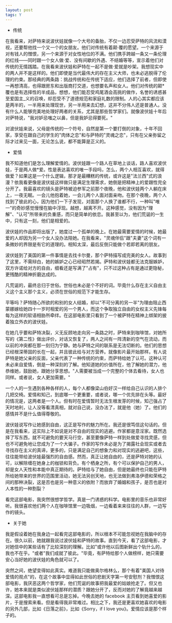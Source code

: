 ```yaml
---
layout: post
tags: Y
---
```


- 传统

在我看来，对萨特来说波伏娃就像一个大号的备胎，不仅一边忍受萨特的风流和漠视，还要帮他找一个又一个的女朋友。他们对传统有着颠·覆的愿望。一个来源于对有钱人的憎恨，另一个来源于对女性地位的不满。他们携手跨越一条又一条伦理的红线——同时跟一个女人做·爱、没有间歇的外遇、不结婚等等，宣示着他们对传统的无情践踏。在我看来波伏娃和萨特在一起不是做·爱就是吵架。我想现实中的两人并不是这样的。他们即使是当代最伟大的存在主义大师，也未必逃脱得了伦理的约束。那经典的两条路：挑战传统和在传统下适应，他们选择了前者，但即使一再想清高，也得跟房东和出版商打交道，也想要名声和女人。他们对传统的颠\*覆也是有选择性的半成品，想想，他们能忍受鸡尾酒会高挑的做作，名誉的诱惑甚至爱国主\_义的召唤，却忍受不了道德规范和家庭礼数的限制。人的心其实都应该是两半的，一半用来处理现世，另一半用来去幻想，这并不分伟人还是普通人。没有什么人能够完美地处理好两者的关系，尤其是那些哲学家们。就像波伏娃十年后对萨特说，"我对妒忌嗤之以鼻，但是我妒忌得要死。"

对波伏娃来说，父母是传统的一个符号，自然是第一个要打倒的对象，十年不回家，享受在跟自己的学生的"肉体之恋"和与萨特的"灵魂之恋"，只有在父亲弥留之际才过来见一面，无论怎么说，都不能算是正义的。

- 爱情

我不知道他们是怎么理解爱情的。波伏娃跟一个路人在草地上谈话，路人喜欢波伏娃，于是两人做\*爱。性是表达喜欢的唯一手段吗，怎么，两个人相互喜欢，就得做爱？如果这是一个什么逻辑，那才是最糟糕的传统，或许这是"法兰西"式的浪漫？依我看更像是波伏娃这样做只是满足生理需求，她倒是把精神上的爱跟性完全分开了。我最喜欢的镜头是萨特被迫参军之前那个夜晚，他和波伏娃两个人躺在床上，一夜无眠。一会儿他抱着她，一会儿两个人面对面亲吻。在那个夜晚，两个人找到了彼此的心，因为他们一下子发现，对面那个人换了谁都不行，一种叫"唯一"的奇妙感觉慢慢在脑中浮现。越想，越离不开。这种感觉，没有因为"理解"、"认可"所带来的负重感，而只是简单的依恋。我甚至以为，他们荒诞的一生中，只有这一刻，他们是相爱的。

波伏娃的作品即将出版了，她度过一个孤单的晚上。在她最需要爱情的时候，她最爱的人却因为另一个女人没办法陪她。在我看来，"灵魂伴侣"跟"夫妻"这个词有一条微妙的界限是有它的道理的。相知太深，最后反倒只能做个若即若离的朋友。

波伏娃到了美国的第一件事情是去找卡尔曼，那个萨特描写成完美的女人。故事到了这里，不需辩白，她的嫉妒之心已经昭然若揭。萨特和波伏娃都无法克服嫉妒，双方许诺给对方的自由，细看还是写满了"占有"，只不过这种占有是通过更隐秘，更残酷的精神折磨达成的。

凡荒诞的，最终总归于世俗。世俗也未必是个不好的词。毕竟什么存在主义自由主义这个主义那个主义，必须在世俗的规范下才能生存。

平等吗？萨特随心所欲的和别的女人结婚，却以"不可分离的另一半"为理由阻止西蒙娜嫁给她四十一岁时相爱的另一个男人，而这个争取独立自由的女权主义先锋每每为这样的软语相胁所牵绊。在这部电影里只看到了一个被萨特在精神上绑架的披着独立外衣的波伏娃。

在她几乎要和萨特决裂，义无反顾地走向另一条路之时，萨特来到咖啡馆，对她所写的《第二性》做出评价，对话又恢复了，两人之间有一阵清新的空气在流动，而以前的冲突都在那一刻归为宁静。她与萨特之间的联系是无法切断的。他们的思想已经根深蒂固的长在一起，并且彼此给与对方营养。就像影片最开始那样。有人说萨特是她父亲的反面，父亲代表了一种传统的约束，而萨特给她了认可。这种认可未必来自爱情，倒是一种深刻的了解。他知道她的价值所在，他了解她的潜力，他恭维她，鼓励她，跟她分享思想。"人需要被当成一个完整的个体去看待，女人也同样。或者说，女人更加需要。"

一个人的一生遇到各种各样的人，每个人都像梁山伯好汉一样给自己认识的人排个几把交椅。爱情和知己，到底哪一个更重要，或者说，哪一个优先排在头等。最好的情况是，这两者是一个人。但有时在爱情暂时无法生根发芽的时候，知己强占了天时地利，让人没等看清真相，就对自己说，没办法了，就是他（她）了。他们的感情并不是什么值得尊敬的。

波伏娃说写作让她感到自由，这正是写作的魅力所在。我还是很笃信这句话的。但是在我看来，这实际上不如说是对不自由的现实的逃避。作家都是意淫家。既然选择了写东西，就不可避免的要天马行空，甚至要像萨特一样到处做爱寻找灵感，但也不可避免地让您成为了一个大骗子。作家的写作未必是为了揭露社会现实或者去寻找存在主义的真谛，更多的，只是满足自己的想象力和对现实的逃避吧，这些，往往能带给波伏娃最强烈的自由感。然而，真正让她自由的，还是萨特对她的认可，以解除缠在她身上的枷锁和背负。有个栖身之所，有个可以保护自己的男人，却是女人天性和本能中真正期待的。萨特给与了她自由，但是她最终也只能在萨特所给她带来的世界的范围里活动，她无法另创天地，也无法做到弗洛伊德和荣格之间的那种决裂，这是否也是另一种意义的依附？而放弃了婚姻和孩子，是否也是对人本性的一种割裂？

看完这部电影，我突然很想学哲学。真是一门诱惑的科学。电影里的音乐也非常好听。我很喜欢他们两个人在咖啡馆里一边吸烟，一边看着来来往往的人群，一边写作的镜头。

- 关于她

我是假设着她在我身边一起看完这部电影的，所以根本不可能忽视她在我脑中的存在。很久以前，她就跟我说过波伏娃和萨特的故事。直到今天，看了这部电影，才对她信中的某些话有了比较深刻的理解。比如"或许他以后图新鲜出个轨什么的，我也不在乎。"或者"我们成就了彼此。"毕竟，有萨特给那个人做榜样，她只需要安心当好她的波伏娃的角色就可以了。

突然之间，绝望变得如此真实。难道我只能做奥尔格林么，那个有着"美国人对待爱情的观点"的，在这个故事中显得如此世俗的悲剧天字第一号安慰剂？我憎恨这部电影，我厌恶这两个哲学家，他们荒诞的故事把我最爱的姑娘抢走了。但又也许，她本来就是类似波伏娃那样的潜质？跟她分开了，反而对她的了解竟越来越深。这部电影我一直想看可总是忘掉。今晚去她的 facebook 主页看到她喜爱的影片，于是搜索来看。但是看得我非常难过。相比之下，我还是更喜欢她喜欢的电影的另外几部，比如《日落之前》，比如《Sorry，if I love you》。爱情应该是那个样子的。
